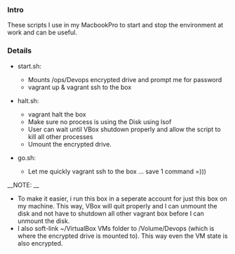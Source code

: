 ### Intro

These scripts I use in my MacbookPro to start and stop the environment at work and can be useful.

### Details

 - start.sh: 
   - Mounts /ops/Devops encrypted drive and prompt me for password
   - vagrant up & vagrant ssh to the box

 - halt.sh:
   - vagrant halt the box
   - Make sure no process is using the Disk using lsof
   - User can wait until VBox shutdown properly and allow the script to kill all other processes
   - Umount the encrypted drive.
 
 - go.sh:
   - Let me quickly vagrant ssh to the box ... save 1 command =)))

__NOTE: __

 - To make it easier, i run this box in a seperate account for just this box on my machine. This way, VBox will quit properly and I can unmount the disk and not have to shutdown all other vagrant box before I can unmount the disk.
 - I also soft-link ~/VirtualBox VMs folder to /Volume/Devops (which is where the encrypted drive is mounted to). This way even the VM state is also encrypted.



